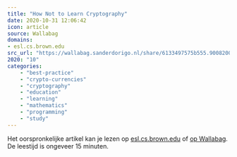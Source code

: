 ```yaml
---
title: "How Not to Learn Cryptography"
date: 2020-10-31 12:06:42
icon: article
source: Wallabag
domains:
- esl.cs.brown.edu
src_url: "https://wallabag.sanderdorigo.nl/share/6133497575b555.90082005"
2020: "10"
categories:
    - "best-practice"
    - "crypto-currencies"
    - "cryptography"
    - "education"
    - "learning"
    - "mathematics"
    - "programming"
    - "study"
---
```

Het oorspronkelijke artikel kan je lezen op [esl.cs.brown.edu](http://esl.cs.brown.edu/blog/how-not-to-learn-cryptography/) of [op Wallabag](https://wallabag.sanderdorigo.nl/share/6133497575b555.90082005). De leestijd is ongeveer 15 minuten.